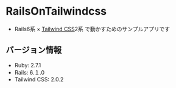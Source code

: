 # RailsOnTailwindcss

- Rails6系 × [Tailwind CSS](https://tailwindcss.com/)2系 で動かすためのサンプルアプリです

## バージョン情報

- Ruby: 2.7.1
- Rails: 6.１.0
- Tailwind CSS: 2.0.2
